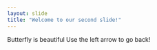 ```yaml
---
layout: slide
title: "Welcome to our second slide!"
---
```

Butterfly is beautiful
Use the left arrow to go back!
